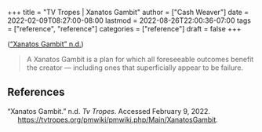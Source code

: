 +++
title = "TV Tropes | Xanatos Gambit"
author = ["Cash Weaver"]
date = 2022-02-09T08:27:00-08:00
lastmod = 2022-08-26T22:00:36-07:00
tags = ["reference", "reference"]
categories = ["reference"]
draft = false
+++

(<a href="#citeproc_bib_item_1">“Xanatos Gambit” n.d.</a>)

> A Xanatos Gambit is a plan for which all foreseeable outcomes benefit the creator — including ones that superficially appear to be failure.

## References

<style>.csl-entry{text-indent: -1.5em; margin-left: 1.5em;}</style><div class="csl-bib-body">
  <div class="csl-entry"><a id="citeproc_bib_item_1"></a>“Xanatos Gambit.” n.d. <i>Tv Tropes</i>. Accessed February 9, 2022. <a href="https://tvtropes.org/pmwiki/pmwiki.php/Main/XanatosGambit">https://tvtropes.org/pmwiki/pmwiki.php/Main/XanatosGambit</a>.</div>
</div>
